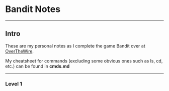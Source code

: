 # Bandit Notes
---
## Intro
These are my personal notes as I complete the game Bandit over at [OverTheWire](overthewire.org).

My cheatsheet for commands (excluding some obvious ones such as ls, cd, etc.) can be found in **cmds.md**

---
### Level 1
